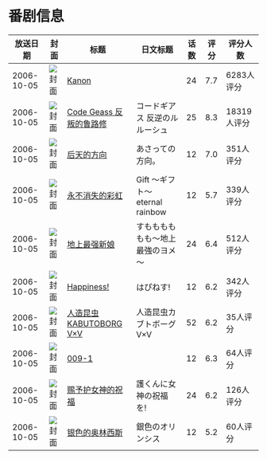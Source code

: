 # 番剧信息

|放送日期|封面|标题|日文标题|话数|评分|评分人数|
|---|---|---|---|---|---|---|
|2006-10-05|![封面](https://lain.bgm.tv/pic/cover/c/d9/47/274_jNWMv.jpg)|[Kanon](https://bangumi.tv/subject/274)||24|7.7|6283人评分|
|2006-10-05|![封面](https://lain.bgm.tv/pic/cover/c/da/8c/793_3y432.jpg)|[Code Geass 反叛的鲁路修](https://bangumi.tv/subject/793)|コードギアス 反逆のルルーシュ|25|8.3|18319人评分|
|2006-10-05|![封面](https://lain.bgm.tv/pic/cover/c/44/5e/2881_v0rZ7.jpg)|[后天的方向](https://bangumi.tv/subject/2881)|あさっての方向。|12|7.0|351人评分|
|2006-10-05|![封面](https://lain.bgm.tv/pic/cover/c/fd/27/4240_pA32F.jpg)|[永不消失的彩虹](https://bangumi.tv/subject/4240)|Gift ～ギフト～ eternal rainbow|12|5.7|339人评分|
|2006-10-05|![封面](https://lain.bgm.tv/pic/cover/c/27/51/6848_2945D.jpg)|[地上最强新娘](https://bangumi.tv/subject/6848)|すもももももも～地上最強のヨメ～|24|6.4|512人评分|
|2006-10-05|![封面](https://lain.bgm.tv/pic/cover/c/b6/af/8233_e7aV8.jpg)|[Happiness!](https://bangumi.tv/subject/8233)|はぴねす!|12|6.2|342人评分|
|2006-10-05|![封面](https://lain.bgm.tv/pic/cover/c/0f/b9/11121_BlpZP.jpg)|[人造昆虫KABUTOBORG V×V](https://bangumi.tv/subject/11121)|人造昆虫カブトボーグ V×V|52|6.2|35人评分|
|2006-10-05|![封面](https://lain.bgm.tv/pic/cover/c/b1/d3/12970_O0Bq6.jpg)|[009-1](https://bangumi.tv/subject/12970)||12|6.3|64人评分|
|2006-10-05|![封面](https://lain.bgm.tv/pic/cover/c/b5/00/19594_MbGdF.jpg)|[赐予护女神的祝福](https://bangumi.tv/subject/19594)|護くんに女神の祝福を!|24|6.2|126人评分|
|2006-10-05|![封面](https://lain.bgm.tv/pic/cover/c/66/df/20002_u1Xzt.jpg)|[银色的奥林西斯](https://bangumi.tv/subject/20002)|銀色のオリンシス|12|5.2|60人评分|
